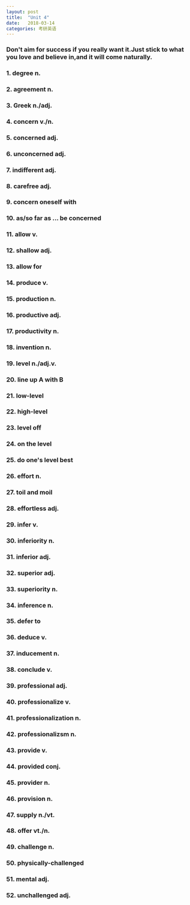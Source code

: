 ```yaml
---
layout: post
title:  "Unit 4"
date:   2018-03-14
categories: 考研英语
---
```

### Don't aim for success if you really want it.Just stick to what you love and believe in,and it will come naturally.
### 1. degree n.
### 2. agreement n.
### 3. Greek n./adj.
### 4. concern v./n.
### 5. concerned adj.
### 6. unconcerned adj.
### 7. indifferent adj.
### 8. carefree adj.
### 9. concern oneself with
### 10. as/so far as ... be concerned
### 11. allow v.
### 12. shallow adj.
### 13. allow for
### 14. produce v.
### 15. production n.
### 16. productive adj.
### 17. productivity n.
### 18. invention n.
### 19. level n./adj.v.
### 20. line up A with B
### 21. low-level
### 22. high-level
### 23. level off
### 24. on the level
### 25. do one's level best
### 26. effort n.
### 27. toil and moil
### 28. effortless adj.
### 29. infer v.
### 30. inferiority n.
### 31. inferior adj.
### 32. superior adj.
### 33. superiority n.
### 34. inference n.
### 35. defer to
### 36. deduce v.
### 37. inducement n.
### 38. conclude v.
### 39. professional adj.
### 40. professionalize v.
### 41. professionalization n.
### 42. professionalizsm n.
### 43. provide v.
### 44. provided conj.
### 45. provider n.
### 46. provision n.
### 47. supply n./vt.
### 48. offer vt./n.
### 49. challenge n.
### 50. physically-challenged
### 51. mental adj.
### 52. unchallenged adj.
